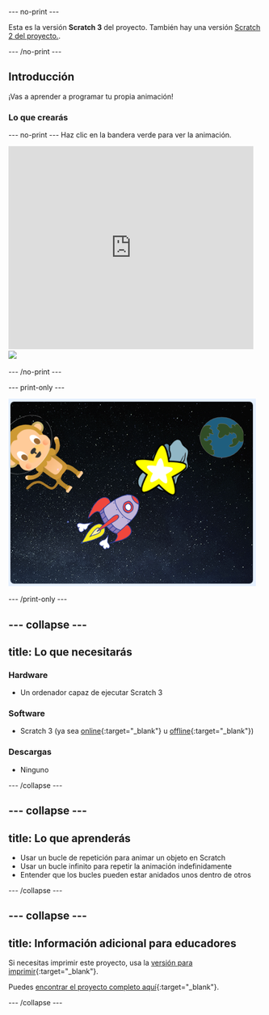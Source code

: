 --- no-print ---

Esta es la versión **Scratch 3** del proyecto. También hay una versión [Scratch 2 del proyecto.](https://projects.raspberrypi.org/es-ES/projects/lost-in-space-scratch2).

--- /no-print ---

## Introducción

¡Vas a aprender a programar tu propia animación!

### Lo que crearás

--- no-print --- Haz clic en la bandera verde para ver la animación.

<div class="scratch-preview">
  <iframe allowtransparency="true" width="485" height="402" src="https://scratch.mit.edu/projects/embed/350291645/?autostart=false" frameborder="0" scrolling="no"></iframe>
  <img src="images/space-final.png">
</div>

--- /no-print ---

--- print-only ---

![Proyecto completo](images/showcase_static.png)

--- /print-only ---

--- collapse ---
---
title: Lo que necesitarás
---

### Hardware

- Un ordenador capaz de ejecutar Scratch 3

### Software

- Scratch 3 (ya sea [online](http://rpf.io/scratchon){:target="_blank"} u [offline](http://rpf.io/scratchoff){:target="_blank"})

### Descargas

- Ninguno

--- /collapse ---

--- collapse ---
---
title: Lo que aprenderás
---

- Usar un bucle de repetición para animar un objeto en Scratch
- Usar un bucle infinito para repetir la animación indefinidamente
- Entender que los bucles pueden estar anidados unos dentro de otros

--- /collapse ---

--- collapse ---
---
title: Información adicional para educadores
---

Si necesitas imprimir este proyecto, usa la [versión para imprimir](https://projects.raspberrypi.org/es-ES/projects/lost-in-space/print){:target="_blank"}.

Puedes [encontrar el proyecto completo aquí](http://rpf.io/p/es-ES/lost-in-space-get){:target="_blank"}.

--- /collapse ---